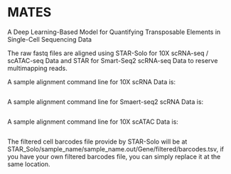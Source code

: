 # MATES
A Deep Learning-Based Model for Quantifying Transposable Elements in Single-Cell Sequencing Data

The raw fastq files are aligned using STAR-Solo for 10X scRNA-seq / scATAC-seq Data and STAR for Smart-Seq2 scRNA-seq Data to reserve multimapping reads. 

A sample alignment command line for 10X scRNA Data is:
```sh

```
A sample alignment command line for Smaert-seq2 scRNA Data is:
```sh

```
A sample alignment command line for 10X scATAC Data is:
```sh

```
The filtered cell barcodes file provide by STAR-Solo will be at STAR_Solo/sample_name/sample_name.out/Gene/filtered/barcodes.tsv, if you have your own filtered barcodes file, you can simply replace it at the same location.

